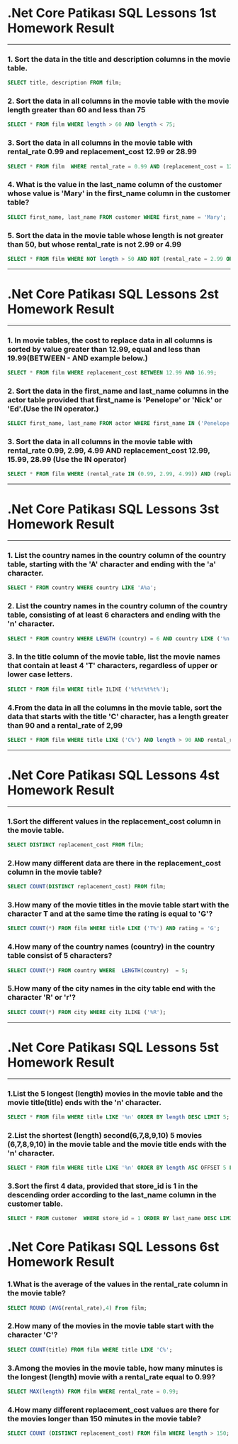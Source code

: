 # .Net Core Patikası SQL Lessons 1st Homework Result
- - -

### 1. Sort the data in the title and description columns in the movie table.
~~~sql
SELECT title, description FROM film;
~~~
### 2. Sort the data in all columns in the movie table with the movie  length greater than 60 and less than 75
~~~sql
SELECT * FROM film WHERE length > 60 AND length < 75;
~~~

### 3. Sort the data in all columns in the movie table with rental_rate 0.99 and replacement_cost 12.99 or 28.99
~~~sql
SELECT * FROM film  WHERE rental_rate = 0.99 AND (replacement_cost = 12.99 OR replacement_cost = 28.99);
~~~
### 4. What is the value in the last_name column of the customer whose value is 'Mary' in the first_name column in the customer table?
~~~sql
SELECT first_name, last_name FROM customer WHERE first_name = 'Mary';
~~~

### 5. Sort the data in the movie table whose length is not greater than 50, but whose rental_rate is not 2.99 or 4.99 
~~~sql
SELECT * FROM film WHERE NOT length > 50 AND NOT (rental_rate = 2.99 OR rental_rate =4.99);
~~~
- - -
# .Net Core Patikası SQL Lessons 2st Homework Result
- - -

### 1. In movie tables, the cost to replace data in all columns is sorted by value greater than 12.99, equal and less than 19.99(BETWEEN - AND example below.)
~~~sql
SELECT * FROM film WHERE replacement_cost BETWEEN 12.99 AND 16.99; 
~~~
### 2. Sort the data in the first_name and last_name columns in the actor table provided that first_name is 'Penelope' or 'Nick' or 'Ed'.(Use the IN operator.)
~~~sql
SELECT first_name, last_name FROM actor WHERE first_name IN ('Penelope', 'Nick', 'Ed');
~~~
### 3. Sort the data in all columns in the movie table with rental_rate 0.99, 2.99, 4.99 AND replacement_cost 12.99, 15.99, 28.99 (Use the IN operator)
~~~sql
SELECT * FROM film WHERE (rental_rate IN (0.99, 2.99, 4.99)) AND (replacement_cost IN (12.99, 15.99, 28.99));
~~~

- - -
# .Net Core Patikası SQL Lessons 3st Homework Result
- - -
### 1. List the country names in the country column of the country table, starting with the 'A' character and ending with the 'a' character.
~~~sql
SELECT * FROM country WHERE country LIKE 'A%a';
~~~
### 2. List the country names in the country column of the country table, consisting of at least 6 characters and ending with the 'n' character.
~~~sql
SELECT * FROM country WHERE LENGTH (country) = 6 AND country LIKE ('%n');
~~~
### 3. In the title column of the movie table, list the movie names that contain at least 4 'T' characters, regardless of upper or lower case letters.
~~~sql
SELECT * FROM film WHERE title ILIKE ('%t%t%t%t%');
~~~
### 4.From the data in all the columns in the movie table, sort the data that starts with the title 'C' character, has a length greater than 90 and a rental_rate of 2,99
~~~sql
SELECT * FROM film WHERE title LIKE ('C%') AND length > 90 AND rental_rate = 2.99;
~~~
- - -
# .Net Core Patikası SQL Lessons 4st Homework Result
- - -
### 1.Sort the different values in the replacement_cost column in the movie table.
~~~sql
SELECT DISTINCT replacement_cost FROM film;
~~~

### 2.How many different data are there in the replacement_cost column in the movie table?
~~~sql
SELECT COUNT(DISTINCT replacement_cost) FROM film;
~~~
### 3.How many of the movie titles in the movie table start with the character T and at the same time the rating is equal to 'G'?
~~~sql
SELECT COUNT(*) FROM film WHERE title LIKE ('T%') AND rating = 'G';
~~~

### 4.How many of the country names (country) in the country table consist of 5 characters?
~~~sql
SELECT COUNT(*) FROM country WHERE  LENGTH(country)  = 5;
~~~
### 5.How many of the city names in the city table end with the character 'R' or 'r'?
~~~sql
SELECT COUNT(*) FROM city WHERE city ILIKE ('%R');
~~~

- - -
# .Net Core Patikası SQL Lessons 5st Homework Result
- - -
### 1.List the 5 longest (length) movies in the movie table and the movie title(title) ends with the 'n' character.
~~~sql
SELECT * FROM film WHERE title LIKE '%n' ORDER BY length DESC LIMIT 5;
~~~
### 2.List the shortest (length) second(6,7,8,9,10) 5 movies (6,7,8,9,10) in the movie table and the movie title ends with the 'n' character.
~~~sql
SELECT * FROM film WHERE title LIKE '%n' ORDER BY length ASC OFFSET 5 LIMIT 5;
~~~
### 3.Sort the first 4 data, provided that store_id is 1 in the descending order according to the last_name column in the customer table.
~~~sql
SELECT * FROM customer  WHERE store_id = 1 ORDER BY last_name DESC LIMIT 4;
~~~
# .Net Core Patikası SQL Lessons 6st Homework Result
### 1.What is the average of the values in the rental_rate column in the movie table?
~~~sql
SELECT ROUND (AVG(rental_rate),4) From film;
~~~
### 2.How many of the movies in the movie table start with the character 'C'?
~~~sql
SELECT COUNT(title) FROM film WHERE title LIKE 'C%';
~~~

### 3.Among the movies in the movie table, how many minutes is the longest (length) movie with a rental_rate equal to 0.99?
~~~sql
SELECT MAX(length) FROM film WHERE rental_rate = 0.99;
~~~
### 4.How many different replacement_cost values are there for the movies longer than 150 minutes in the movie table?
~~~sql
SELECT COUNT (DISTINCT replacement_cost) FROM film WHERE length > 150;
~~~




<!-- ~~~sql

~~~ -->

